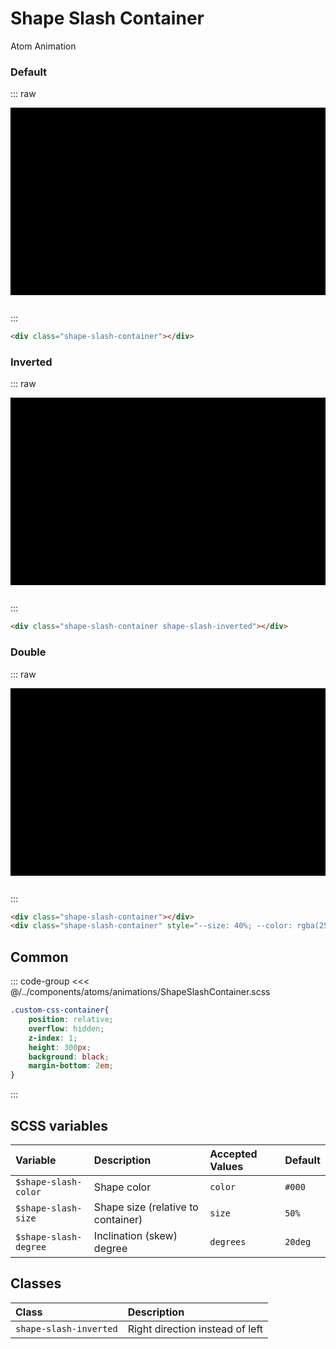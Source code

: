 # Shape Slash Container
<Badge type="tip">Atom</Badge> <Badge type="info">Animation</Badge>

### Default
::: raw
<div class="dev-section without-restrictions">
    <div class="custom-css-container">
        <div class="shape-slash-container"></div>
    </div>
</div>
:::

``` html
<div class="shape-slash-container"></div>
```

### Inverted
::: raw
<div class="dev-section without-restrictions">
    <div class="custom-css-container">
        <div class="shape-slash-container shape-slash-inverted"></div>
    </div>
</div>
:::

``` html
<div class="shape-slash-container shape-slash-inverted"></div>
```

### Double
::: raw
<div class="dev-section without-restrictions">
    <div class="custom-css-container">
        <div class="shape-slash-container"></div>
        <div class="shape-slash-container" style="--size: 40%; --color: rgba(255,0,255,0.2);"></div>
    </div>
</div>
:::

``` html
<div class="shape-slash-container"></div>
<div class="shape-slash-container" style="--size: 40%; --color: rgba(255,0,255,0.2)"></div>
```

## Common

::: code-group 
<<< @/../components/atoms/animations/ShapeSlashContainer.scss
```css [custom css for this MD file]
.custom-css-container{
    position: relative;
    overflow: hidden;
    z-index: 1;
    height: 300px;
    background: black;
    margin-bottom: 2em;
}
```
:::

## SCSS variables

| Variable                  | Description                        | Accepted Values | Default    |
|:--------------------------|:-----------------------------------|:----------------|:-----------|
| `$shape-slash-color`      | Shape color                        | `color`         | `#000`     |
| `$shape-slash-size`       | Shape size (relative to container) | `size`          | `50%`      |
| `$shape-slash-degree`     | Inclination (skew) degree          | `degrees`       | `20deg`    |

## Classes

| Class                     | Description                     |
|:--------------------------|:--------------------------------|
| `shape-slash-inverted`    | Right direction instead of left |

<style lang="scss">
@use "docs/theme.scss" as theme;
@use "components/atoms/animations/ShapeSlashContainer.scss" as * with (
    $shape-slash-color: rgba(theme.$primary-color, 0.5),
);

.custom-css-container{
  position: relative;
  overflow: hidden;
  z-index: 1;
  height: 300px;
  background: black;
  margin-bottom: 2em;
}
</style>